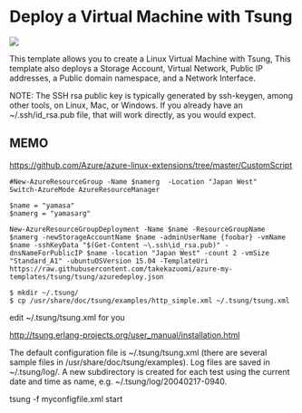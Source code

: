 # Deploy a Virtual Machine with Tsung

<a href="https://portal.azure.com/#create/Microsoft.Template/uri/https%3A%2F%2Fraw.githubusercontent.com%2Ftakekazuomi%2Fazure-my-templates%2Ftsung%2Ftsung%2Fazuredeploy.json" target="_blank">
    <img src="http://azuredeploy.net/deploybutton.png"/>
</a>

This template allows you to create a Linux Virtual Machine with Tsung, This template also deploys a Storage Account, Virtual Network, Public IP addresses, a Public domain namespace, and a Network Interface.

NOTE: The SSH rsa public key is typically generated by ssh-keygen, among other tools, on Linux, Mac, or Windows. If you already have an ~/.ssh/id_rsa.pub file, that will work directly, as you would expect.

## MEMO
https://github.com/Azure/azure-linux-extensions/tree/master/CustomScript


````
#New-AzureResourceGroup -Name $namerg  -Location "Japan West"
Switch-AzureMode AzureResourceManager

$name = "yamasa"
$namerg = "yamasarg"

New-AzureResourceGroupDeployment -Name $name -ResourceGroupName $namerg -newStorageAccountName $name -adminUserName {foobar} -vmName $name -sshKeyData "$(Get-Content ~\.ssh\id_rsa.pub)" -dnsNameForPublicIP $name -location "Japan West" -count 2 -vmSize "Standard_A1" -ubuntuOSVersion 15.04 -TemplateUri https://raw.githubusercontent.com/takekazuomi/azure-my-templates/tsung/tsung/azuredeploy.json
````


```
$ mkdir ~/.tsung/
$ cp /usr/share/doc/tsung/examples/http_simple.xml ~/.tsung/tsung.xml
```

edit ~/.tsung/tsung.xml for you


http://tsung.erlang-projects.org/user_manual/installation.html


The default configuration file is ~/.tsung/tsung.xml (there are several sample files in /usr/share/doc/tsung/examples).
Log files are saved in ~/.tsung/log/. A new subdirectory is created for each test using the current date and time as name, e.g. ~/.tsung/log/20040217-0940.

tsung -f myconfigfile.xml start
